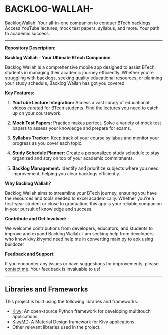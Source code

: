 # BACKLOG-WALLAH-
BacklogWallah: Your all-in-one companion to conquer BTech backlogs. Access YouTube lectures, mock test papers, syllabus, and more. Your path to academic success.

---

**Repository Description:**

**Backlog Wallah - Your Ultimate BTech Companion**

Backlog Wallah is a comprehensive mobile app designed to assist BTech students in managing their academic journey efficiently. Whether you're struggling with backlogs, seeking quality educational resources, or planning your study schedule, Backlog Wallah has got you covered.

**Key Features:**

1. **YouTube Lecture Integration:** Access a vast library of educational videos curated for BTech students. Find the lectures you need to catch up on your coursework.

2. **Mock Test Papers:** Practice makes perfect. Solve a variety of mock test papers to assess your knowledge and prepare for exams.

3. **Syllabus Tracker:** Keep track of your course syllabus and monitor your progress as you cover each topic.

4. **Study Schedule Planner:** Create a personalized study schedule to stay organized and stay on top of your academic commitments.

5. **Backlog Management:** Identify and prioritize subjects where you need improvement, helping you clear backlogs efficiently.

**Why Backlog Wallah?**

Backlog Wallah aims to streamline your BTech journey, ensuring you have the resources and tools needed to excel academically. Whether you're a first-year student or close to graduation, this app is your reliable companion in your pursuit of knowledge and success.

**Contribute and Get Involved:**

We welcome contributions from developers, educators, and students to improve and expand Backlog Wallah. I am seeking help from developers who know kivy.kivymd need help me in converting main.py to apk using buildozer


**Feedback and Support:**

If you encounter any issues or have suggestions for improvements, please [contact me](rajubandam694@gmail.com). Your feedback is invaluable to us!

---
## Libraries and Frameworks

This project is built using the following libraries and frameworks:

- [Kivy](https://kivy.org): An open-source Python framework for developing multitouch applications.
- [KivyMD](https://github.com/kivymd/KivyMD): A Material Design framework for Kivy applications.
- Other relevant libraries used in the project.
